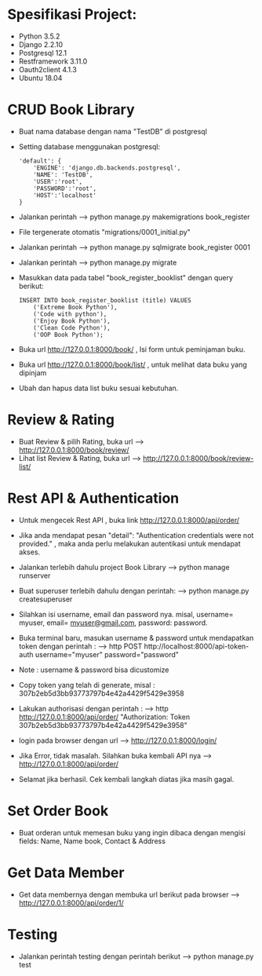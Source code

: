 # Spesifikasi Project:
  - Python 3.5.2
  - Django 2.2.10
  - Postgresql 12.1
  - Restframework 3.11.0
  - Oauth2client 4.1.3
  - Ubuntu 18.04

# CRUD Book Library

  - Buat nama database dengan nama "TestDB" di postgresql

  - Setting database menggunakan postgresql:

		'default': {
		    'ENGINE': 'django.db.backends.postgresql',
		    'NAME': 'TestDB',
		    'USER':'root',
		    'PASSWORD':'root',
		    'HOST':'localhost'
		}

  - Jalankan perintah --> python manage.py makemigrations book_register

  - File tergenerate otomatis "migrations/0001_initial.py" 

  - Jalankan perintah --> python manage.py sqlmigrate book_register 0001

  - Jalankan perintah --> python manage.py migrate

  - Masukkan data pada tabel "book_register_booklist" dengan query berikut:

		INSERT INTO book_register_booklist (title) VALUES
		    ('Extreme Book Python'),
		    ('Code with python'),
		    ('Enjoy Book Python'),
		    ('Clean Code Python'),
		    ('OOP Book Python');

  - Buka url http://127.0.0.1:8000/book/ , Isi form untuk peminjaman buku.

  - Buka url http://127.0.0.1:8000/book/list/ , untuk melihat data buku yang dipinjam

  - Ubah dan hapus data list buku sesuai kebutuhan.

# Review & Rating

  - Buat Review & pilih Rating, buka url --> http://127.0.0.1:8000/book/review/
  - Lihat list Review & Rating, buka url --> http://127.0.0.1:8000/book/review-list/ 

# Rest API & Authentication

  - Untuk mengecek Rest API , buka link http://127.0.0.1:8000/api/order/

  - Jika anda mendapat pesan "detail": "Authentication credentials were not provided." , maka anda perlu melakukan autentikasi untuk mendapat akses.

  - Jalankan terlebih dahulu project Book Library --> python manage runserver

  - Buat superuser terlebih dahulu dengan perintah: 
    --> python manage.py createsuperuser

  - Silahkan isi username, email dan password nya. misal, username= myuser, email= myuser@gmail.com, password: password.

  - Buka terminal baru, masukan username & password untuk mendapatkan token dengan perintah :
    --> http POST http://localhost:8000/api-token-auth username="myuser" password="password" 

  - Note : username & password bisa dicustomize

  - Copy token yang telah di generate, misal : 307b2eb5d3bb93773797b4e42a4429f5429e3958

  - Lakukan authorisasi dengan perintah :
    --> http http://127.0.0.1:8000/api/order/ "Authorization: Token 307b2eb5d3bb93773797b4e42a4429f5429e3958"

  - login pada browser dengan url --> http://127.0.0.1:8000/login/

  - Jika Error, tidak masalah. Silahkan buka kembali API nya --> http://127.0.0.1:8000/api/order/

  - Selamat jika berhasil. Cek kembali langkah diatas jika masih gagal.


# Set Order Book

  - Buat orderan untuk memesan buku yang ingin dibaca dengan mengisi fields: Name, Name book, Contact & Address

# Get Data Member
  - Get data membernya dengan membuka url berikut pada browser --> http://127.0.0.1:8000/api/order/1/

# Testing

  - Jalankan perintah testing dengan perintah berikut --> python manage.py test
